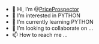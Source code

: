- 👋 Hi, I’m @<a href="https://priceprospector.com">PriceProspector</a>
- 👀 I’m interested in PYTHON
- 🌱 I’m currently learning PYTHON
- 💞️ I’m looking to collaborate on ...
- 📫 How to reach me ...

<!---
PriceProspector/PriceProspector is a ✨ special ✨ repository because its `README.md` (this file) appears on your GitHub profile.
You can click the Preview link to take a look at your changes.
--->
